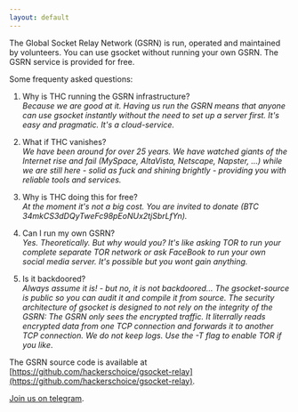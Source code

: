 ```yaml
---
layout: default
---
```


The Global Socket Relay Network (GSRN) is run, operated and maintained by volunteers. You can use gsocket without running your own GSRN. The GSRN service is provided for free.

Some frequenty asked questions:
1. Why is THC running the GSRN infrastructure?  
	*Because we are good at it. Having us run the GSRN means that anyone can use gsocket instantly without the need to set up a server first. It's easy and pragmatic. It's a cloud-service.*

2. What if THC vanishes?  
	*We have been around for over 25 years. We have watched giants of the Internet rise and fail (MySpace, AltaVista, Netscape, Napster, ...) while we are still here - solid as fuck and shining brightly - providing you with reliable tools and services.*

3. Why is THC doing this for free?  
	*At the moment it's not a big cost. You are invited to donate (BTC 34mkCS3dDQyTweFc98pEoNUx2tjSbrLfYn).*

4. Can I run my own GSRN?  
	*Yes. Theoretically. But why would you? It's like asking TOR to run your complete separate TOR network or ask FaceBook to run your own social media server. It's possible but you wont gain anything.*

5. Is it backdoored?  
	*Always assume it is! - but no, it is not backdoored... The gsocket-source is public so you can audit it and compile it from source. The security architecture of gsocket is designed to not rely on the integrity of the GSRN: The GSRN only sees the encrypted traffic. It literrally reads encrypted data from one TCP connection and forwards it to another TCP connection. We do not keep logs. Use the -T flag to enable TOR if you like*.

The GSRN source code is available at [https://github.com/hackerschoice/gsocket-relay](https://github.com/hackerschoice/gsocket-relay).

[Join us on telegram](https://t.me/thcorg).
